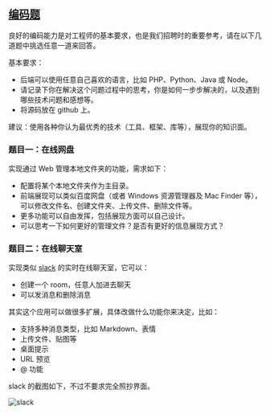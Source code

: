 ## [编码题]

良好的编码能力是对工程师的基本要求，也是我们招聘时的重要参考，请在以下几道题中挑选任意一道来回答。

基本要求：

* 后端可以使用任意自己喜欢的语言，比如 PHP、Python、Java 或 Node。
* 请记录下你在解决这个问题过程中的思考，你是如何一步步解决的，以及遇到哪些技术问题和感想等。
* 将源码放在 github 上。

建议：使用各种你认为最优秀的技术（工具、框架、库等），展现你的知识面。
 
### 题目一：在线网盘

实现通过 Web 管理本地文件夹的功能，需求如下：

* 配置将某个本地文件夹作为主目录。
* 前端展现可以类似百度网盘（或者 Windows 资源管理器及 Mac Finder 等），可以修改文件名、创建文件夹、上传文件、删除文件等。
* 更多功能可以自由发挥，包括展现方面可以自己设计。
* 可以思考一下如何更好的管理文件？是否有更好的信息展现方式？

### 题目二：在线聊天室

实现类似 [slack](https://slack.com/) 的实时在线聊天室，它可以：

* 创建一个 room，任意人加进去聊天
* 可以发消息和删除消息

其实这个应用可以做很多扩展，具体改做什么功能你来决定，比如：

* 支持多种消息类型，比如 Markdown、表情
* 上传文件、贴图等
* 桌面提示
* URL 预览
* @ 功能

slack 的截图如下，不过不要求完全照抄界面。

![slack](images/slack.png)

[编码题]:https://github.com/fex-team/interview-questions/edit/master/coding.md

